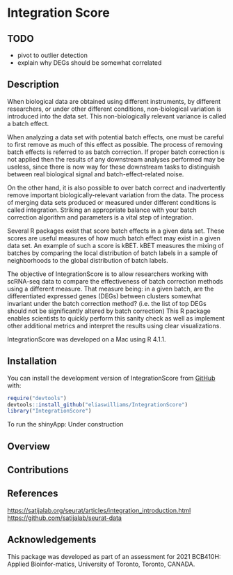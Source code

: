 
<!-- README.md is generated from README.Rmd. Please edit that file -->

# Integration Score

<!-- badges: start -->
<!-- badges: end -->

## TODO

-   pivot to outlier detection
-   explain why DEGs should be somewhat correlated

## Description

When biological data are obtained using different instruments, by
different researchers, or under other different conditions,
non-biological variation is introduced into the data set. This
non-biologically relevant variance is called a batch effect.

When analyzing a data set with potential batch effects, one must be
careful to first remove as much of this effect as possible. The process
of removing batch effects is referred to as batch correction. If proper
batch correction is not applied then the results of any downstream
analyses performed may be useless, since there is now way for these
downstream tasks to distinguish between real biological signal and
batch-effect-related noise.

On the other hand, it is also possible to over batch correct and
inadvertently remove important biologically-relevant variation from the
data. The process of merging data sets produced or measured under
different conditions is called integration. Striking an appropriate
balance with your batch correction algorithm and parameters is a vital
step of integration.

Several R packages exist that score batch effects in a given data set.
These scores are useful measures of how much batch effect may exist in a
given data set. An example of such a score is kBET. kBET measures the
mixing of batches by comparing the local distribution of batch labels in
a sample of neighborhoods to the global distribution of batch labels.

The objective of IntegrationScore is to allow researchers working with
scRNA-seq data to compare the effectiveness of batch correction methods
using a different measure. That measure being: in a given batch, are the
differentiated expressed genes (DEGs) between clusters somewhat
invariant under the batch correction method? (i.e. the list of top DEGs
should not be significantly altered by batch correction) This R package
enables scientists to quickly perform this sanity check as well as
implement other additional metrics and interpret the results using clear
visualizations.

IntegrationScore was developed on a Mac using R 4.1.1.

## Installation

You can install the development version of IntegrationScore from
[GitHub](https://github.com/) with:

``` r
require("devtools")
devtools::install_github("eliaswilliams/IntegrationScore")
library("IntegrationScore")
```

To run the shinyApp: Under construction

## Overview

## Contributions

## References

<https://satijalab.org/seurat/articles/integration_introduction.html>
<https://github.com/satijalab/seurat-data>

## Acknowledgements

This package was developed as part of an assessment for 2021 BCB410H:
Applied Bioinfor-matics, University of Toronto, Toronto, CANADA.
